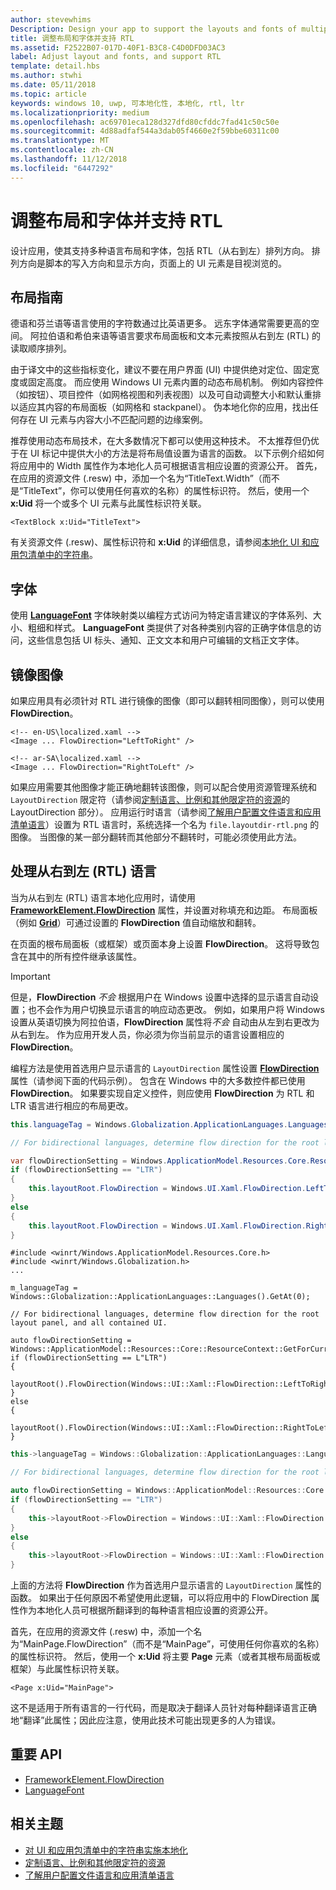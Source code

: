 ```yaml
---
author: stevewhims
Description: Design your app to support the layouts and fonts of multiple languages, including RTL (right-to-left) flow direction.
title: 调整布局和字体并支持 RTL
ms.assetid: F2522B07-017D-40F1-B3C8-C4D0DFD03AC3
label: Adjust layout and fonts, and support RTL
template: detail.hbs
ms.author: stwhi
ms.date: 05/11/2018
ms.topic: article
keywords: windows 10, uwp, 可本地化性, 本地化, rtl, ltr
ms.localizationpriority: medium
ms.openlocfilehash: ac69701eca128d327dfd80cfddc7fad41c50c50e
ms.sourcegitcommit: 4d88adfaf544a3dab05f4660e2f59bbe60311c00
ms.translationtype: MT
ms.contentlocale: zh-CN
ms.lasthandoff: 11/12/2018
ms.locfileid: "6447292"
---
```

# <a name="adjust-layout-and-fonts-and-support-rtl"></a>调整布局和字体并支持 RTL
设计应用，使其支持多种语言布局和字体，包括 RTL（从右到左）排列方向。 排列方向是脚本的写入方向和显示方向，页面上的 UI 元素是目视浏览的。

## <a name="layout-guidelines"></a>布局指南
德语和芬兰语等语言使用的字符数通过比英语更多。 远东字体通常需要更高的空间。 阿拉伯语和希伯来语等语言要求布局面板和文本元素按照从右到左 (RTL) 的读取顺序排列。

由于译文中的这些指标变化，建议不要在用户界面 (UI) 中提供绝对定位、固定宽度或固定高度。 而应使用 Windows UI 元素内置的动态布局机制。 例如内容控件（如按钮）、项目控件（如网格视图和列表视图）以及可自动调整大小和默认重排以适应其内容的布局面板（如网格和 stackpanel）。 伪本地化你的应用，找出任何存在 UI 元素与内容大小不匹配问题的边缘案例。

推荐使用动态布局技术，在大多数情况下都可以使用这种技术。 不太推荐但仍优于在 UI 标记中提供大小的方法是将布局值设置为语言的函数。 以下示例介绍如何将应用中的 Width 属性作为本地化人员可根据语言相应设置的资源公开。 首先，在应用的资源文件 (.resw) 中，添加一个名为“TitleText.Width”（而不是“TitleText”，你可以使用任何喜欢的名称）的属性标识符。 然后，使用一个 **x:Uid** 将一个或多个 UI 元素与此属性标识符关联。

```xaml
<TextBlock x:Uid="TitleText">
```

有关资源文件 (.resw)、属性标识符和 **x:Uid** 的详细信息，请参阅[本地化 UI 和应用包清单中的字符串](../../app-resources/localize-strings-ui-manifest.md)。

## <a name="fonts"></a>字体
使用 [**LanguageFont**](/uwp/api/Windows.Globalization.Fonts.LanguageFont?branch=live) 字体映射类以编程方式访问为特定语言建议的字体系列、大小、粗细和样式。 **LanguageFont** 类提供了对各种类别内容的正确字体信息的访问，这些信息包括 UI 标头、通知、正文文本和用户可编辑的文档正文字体。

## <a name="mirroring-images"></a>镜像图像
如果应用具有必须针对 RTL 进行镜像的图像（即可以翻转相同图像），则可以使用 **FlowDirection**。

```xaml
<!-- en-US\localized.xaml -->
<Image ... FlowDirection="LeftToRight" />

<!-- ar-SA\localized.xaml -->
<Image ... FlowDirection="RightToLeft" />
```

如果应用需要其他图像才能正确地翻转该图像，则可以配合使用资源管理系统和 `LayoutDirection` 限定符（请参阅[定制语言、比例和其他限定符的资源](../../app-resources/tailor-resources-lang-scale-contrast.md#layoutdirection)的 LayoutDirection 部分）。 应用运行时语言（请参阅[了解用户配置文件语言和应用清单语言](manage-language-and-region.md)）设置为 RTL 语言时，系统选择一个名为 `file.layoutdir-rtl.png` 的图像。 当图像的某一部分翻转而其他部分不翻转时，可能必须使用此方法。

## <a name="handling-right-to-left-rtl-languages"></a>处理从右到左 (RTL) 语言
当为从右到左 (RTL) 语言本地化应用时，请使用 [**FrameworkElement.FlowDirection**](/uwp/api/Windows.UI.Xaml.FrameworkElement.FlowDirection) 属性，并设置对称填充和边距。 布局面板（例如 [**Grid**](/uwp/api/Windows.UI.Xaml.Controls.Grid?branch=live)）可通过设置的 **FlowDirection** 值自动缩放和翻转。

在页面的根布局面板（或框架）或页面本身上设置 **FlowDirection**。 这将导致包含在其中的所有控件继承该属性。

> [!IMPORTANT]
> 但是，**FlowDirection** *不会* 根据用户在 Windows 设置中选择的显示语言自动设置；也不会作为用户切换显示语言的响应动态更改。 例如，如果用户将 Windows 设置从英语切换为阿拉伯语，**FlowDirection** 属性将*不会* 自动由从左到右更改为从右到左。 作为应用开发人员，你必须为你当前显示的语言设置相应的 **FlowDirection**。

编程方法是使用首选用户显示语言的 `LayoutDirection` 属性设置 [**FlowDirection**](/uwp/api/Windows.UI.Xaml.FrameworkElement.FlowDirection) 属性（请参阅下面的代码示例）。 包含在 Windows 中的大多数控件都已使用 **FlowDirection**。 如果要实现自定义控件，则应使用 **FlowDirection** 为 RTL 和 LTR 语言进行相应的布局更改。

```csharp    
this.languageTag = Windows.Globalization.ApplicationLanguages.Languages[0];

// For bidirectional languages, determine flow direction for the root layout panel, and all contained UI.

var flowDirectionSetting = Windows.ApplicationModel.Resources.Core.ResourceContext.GetForCurrentView().QualifierValues["LayoutDirection"];
if (flowDirectionSetting == "LTR")
{
    this.layoutRoot.FlowDirection = Windows.UI.Xaml.FlowDirection.LeftToRight;
}
else
{
    this.layoutRoot.FlowDirection = Windows.UI.Xaml.FlowDirection.RightToLeft;
}
```

```cppwinrt
#include <winrt/Windows.ApplicationModel.Resources.Core.h>
#include <winrt/Windows.Globalization.h>
...

m_languageTag = Windows::Globalization::ApplicationLanguages::Languages().GetAt(0);

// For bidirectional languages, determine flow direction for the root layout panel, and all contained UI.

auto flowDirectionSetting = Windows::ApplicationModel::Resources::Core::ResourceContext::GetForCurrentView().QualifierValues().Lookup(L"LayoutDirection");
if (flowDirectionSetting == L"LTR")
{
    layoutRoot().FlowDirection(Windows::UI::Xaml::FlowDirection::LeftToRight);
}
else
{
    layoutRoot().FlowDirection(Windows::UI::Xaml::FlowDirection::RightToLeft);
}
```

```cpp
this->languageTag = Windows::Globalization::ApplicationLanguages::Languages->GetAt(0);

// For bidirectional languages, determine flow direction for the root layout panel, and all contained UI.

auto flowDirectionSetting = Windows::ApplicationModel::Resources::Core::ResourceContext::GetForCurrentView()->QualifierValues->Lookup("LayoutDirection");
if (flowDirectionSetting == "LTR")
{
    this->layoutRoot->FlowDirection = Windows::UI::Xaml::FlowDirection::LeftToRight;
}
else
{
    this->layoutRoot->FlowDirection = Windows::UI::Xaml::FlowDirection::RightToLeft;
}
```

上面的方法将 **FlowDirection** 作为首选用户显示语言的 `LayoutDirection` 属性的函数。 如果出于任何原因不希望使用此逻辑，可以将应用中的 FlowDirection 属性作为本地化人员可根据所翻译到的每种语言相应设置的资源公开。

首先，在应用的资源文件 (.resw) 中，添加一个名为“MainPage.FlowDirection”（而不是“MainPage”，可使用任何你喜欢的名称）的属性标识符。 然后，使用一个 **x:Uid** 将主要 **Page** 元素（或者其根布局面板或框架）与此属性标识符关联。

```xaml
<Page x:Uid="MainPage">
```

这不是适用于所有语言的一行代码，而是取决于翻译人员针对每种翻译语言正确地“翻译”此属性；因此应注意，使用此技术可能出现更多的人为错误。

## <a name="important-apis"></a>重要 API
* [FrameworkElement.FlowDirection](/uwp/api/Windows.UI.Xaml.FrameworkElement.FlowDirection)
* [LanguageFont](/uwp/api/Windows.Globalization.Fonts.LanguageFont?branch=live)

## <a name="related-topics"></a>相关主题
* [对 UI 和应用包清单中的字符串实施本地化](../../app-resources/localize-strings-ui-manifest.md)
* [定制语言、比例和其他限定符的资源](../../app-resources/tailor-resources-lang-scale-contrast.md)
* [了解用户配置文件语言和应用清单语言](manage-language-and-region.md)